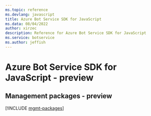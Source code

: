 ```yaml
---
ms.topic: reference
ms.devlang: javascript
title: Azure Bot Service SDK for JavaScript
ms.data: 08/04/2022
author: xirzec
description: Reference for Azure Bot Service SDK for JavaScript
ms.service: botservice
ms.author: jeffish
---
```

# Azure Bot Service SDK for JavaScript - preview

## Management packages - preview
[!INCLUDE [mgmt-packages](bot-service-mgmt-index.md)]